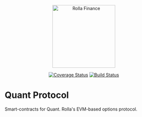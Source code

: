 <p align="center">
  <img src="https://ipfs.io/ipfs/QmQy8H8BD9FqEGYnrTapu1Y41gi3iureVYeJbjgZiwK7Zt#gh-light-mode-only" width="200" alt="Rolla Finance" />
</p>

<p align="center">
  <a href='https://coveralls.io/github/RollaProject/quant-protocol?branch=main'><img src='https://coveralls.io/repos/github/RollaProject/quant-protocol/badge.svg?branch=main&amp;t=Sr1yT2' alt='Coverage Status' /></a>
  <a href='https://github.com/RollaProject/quant-protocol/actions'><img src='https://github.com/RollaProject/quant-protocol/workflows/CI/badge.svg' alt='Build Status' /></a>
</p>

# Quant Protocol

Smart-contracts for Quant. Rolla's EVM-based options protocol.
